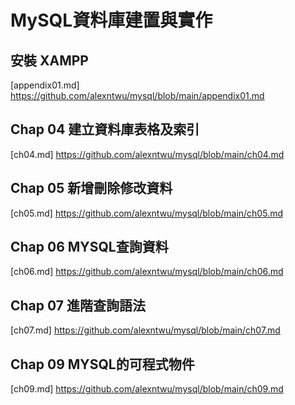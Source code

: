 # MySQL資料庫建置與實作

## 安裝 XAMPP
[appendix01.md] https://github.com/alexntwu/mysql/blob/main/appendix01.md

## Chap 04 建立資料庫表格及索引
[ch04.md] https://github.com/alexntwu/mysql/blob/main/ch04.md

## Chap 05 新增刪除修改資料
[ch05.md] https://github.com/alexntwu/mysql/blob/main/ch05.md

## Chap 06 MYSQL查詢資料
[ch06.md] https://github.com/alexntwu/mysql/blob/main/ch06.md

## Chap 07 進階查詢語法
[ch07.md] https://github.com/alexntwu/mysql/blob/main/ch07.md

## Chap 09 MYSQL的可程式物件
[ch09.md] https://github.com/alexntwu/mysql/blob/main/ch09.md

